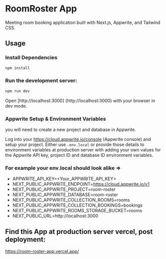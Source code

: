 # RoomRoster App
Meeting room booking application built with Next.js, Appwrite, and Tailwind CSS.

## Usage

### Install Dependencies
```bash
npm install
```

### Run the development server:
```bash
npm run dev
```

Open [http://localhost:3000] (http://localhost:3000) with your browser in dev mode.

### Appwrite Setup & Environment Variables

you will need to create a new project and database in Appwrite.

Log into your https://cloud.appwrite.io/console (Appwrite console) and setup your project. Either use `.env.local` or provide those details to environment variables at production server with adding your own values for the Appwrite API key, project ID and database ID environment variables.

### For example your env.local should look alike =>
- APPWRITE_API_KEY=<Your_APPWRITE_API_KEY>
- NEXT_PUBLIC_APPWRITE_ENDPOINT=https://cloud.appwrite.io/v1
- NEXT_PUBLIC_APPWRITE_PROJECT=room-roster
- NEXT_PUBLIC_APPWRITE_DATABASE=room-roster
- NEXT_PUBLIC_APPWRITE_COLLECTION_ROOMS=rooms
- NEXT_PUBLIC_APPWRITE_COLLECTION_BOOKINGS=bookings
- NEXT_PUBLIC_APPWRITE_ROOMS_STORAGE_BUCKET=rooms
- NEXT_PUBLIC_URL=http://localhost:3000


## Find this App at production server vercel, post deployment:
https://room-roster-app.vercel.app/
